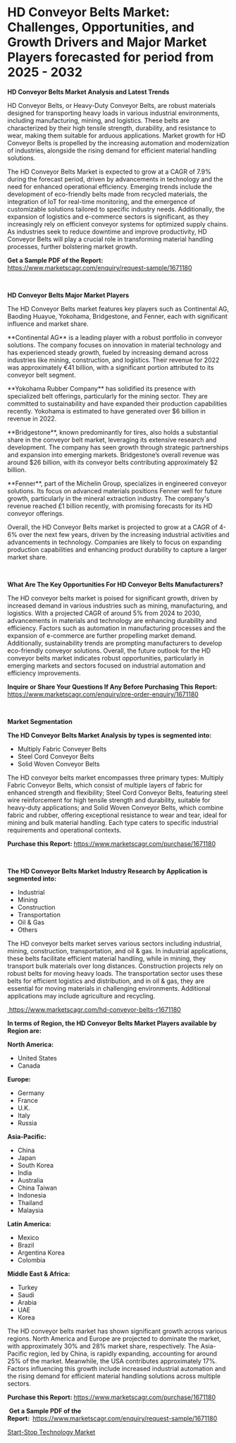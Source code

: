 <p><h1>HD Conveyor Belts Market: Challenges, Opportunities, and Growth Drivers and Major Market Players forecasted for period from 2025 - 2032</h1></p><p><strong>HD Conveyor Belts Market Analysis and Latest Trends</strong></p>
<p><p>HD Conveyor Belts, or Heavy-Duty Conveyor Belts, are robust materials designed for transporting heavy loads in various industrial environments, including manufacturing, mining, and logistics. These belts are characterized by their high tensile strength, durability, and resistance to wear, making them suitable for arduous applications. Market growth for HD Conveyor Belts is propelled by the increasing automation and modernization of industries, alongside the rising demand for efficient material handling solutions.</p><p>The HD Conveyor Belts Market is expected to grow at a CAGR of 7.9% during the forecast period, driven by advancements in technology and the need for enhanced operational efficiency. Emerging trends include the development of eco-friendly belts made from recycled materials, the integration of IoT for real-time monitoring, and the emergence of customizable solutions tailored to specific industry needs. Additionally, the expansion of logistics and e-commerce sectors is significant, as they increasingly rely on efficient conveyor systems for optimized supply chains. As industries seek to reduce downtime and improve productivity, HD Conveyor Belts will play a crucial role in transforming material handling processes, further bolstering market growth.</p></p>
<p><strong>Get a Sample PDF of the Report:&nbsp;</strong> <a href="https://www.marketscagr.com/enquiry/request-sample/1671180?utm_campaign=3095&utm_medium=2&utm_source=Github&utm_content=ia&utm_term=25032025&utm_id=hd-conveyor-belts">https://www.marketscagr.com/enquiry/request-sample/1671180</a></p>
<p>&nbsp;</p>
<p><strong>HD Conveyor Belts Major Market Players</strong></p>
<p><p>The HD Conveyor Belts market features key players such as Continental AG, Baoding Huayue, Yokohama, Bridgestone, and Fenner, each with significant influence and market share.</p><p>**Continental AG** is a leading player with a robust portfolio in conveyor solutions. The company focuses on innovation in material technology and has experienced steady growth, fueled by increasing demand across industries like mining, construction, and logistics. Their revenue for 2022 was approximately €41 billion, with a significant portion attributed to its conveyor belt segment.</p><p>**Yokohama Rubber Company** has solidified its presence with specialized belt offerings, particularly for the mining sector. They are committed to sustainability and have expanded their production capabilities recently. Yokohama is estimated to have generated over $6 billion in revenue in 2022.</p><p>**Bridgestone**, known predominantly for tires, also holds a substantial share in the conveyor belt market, leveraging its extensive research and development. The company has seen growth through strategic partnerships and expansion into emerging markets. Bridgestone’s overall revenue was around $26 billion, with its conveyor belts contributing approximately $2 billion.</p><p>**Fenner**, part of the Michelin Group, specializes in engineered conveyor solutions. Its focus on advanced materials positions Fenner well for future growth, particularly in the mineral extraction industry. The company's revenue reached £1 billion recently, with promising forecasts for its HD conveyor offerings.</p><p>Overall, the HD Conveyor Belts market is projected to grow at a CAGR of 4-6% over the next few years, driven by the increasing industrial activities and advancements in technology. Companies are likely to focus on expanding production capabilities and enhancing product durability to capture a larger market share.</p></p>
<p>&nbsp;</p>
<p><strong>What Are The Key Opportunities For HD Conveyor Belts Manufacturers?</strong></p>
<p><p>The HD conveyor belts market is poised for significant growth, driven by increased demand in various industries such as mining, manufacturing, and logistics. With a projected CAGR of around 5% from 2024 to 2030, advancements in materials and technology are enhancing durability and efficiency. Factors such as automation in manufacturing processes and the expansion of e-commerce are further propelling market demand. Additionally, sustainability trends are prompting manufacturers to develop eco-friendly conveyor solutions. Overall, the future outlook for the HD conveyor belts market indicates robust opportunities, particularly in emerging markets and sectors focused on industrial automation and efficiency improvements.</p></p>
<p><strong>Inquire or Share Your Questions If Any Before Purchasing This Report:</strong> <a href="https://www.marketscagr.com/enquiry/pre-order-enquiry/1671180?utm_campaign=3095&utm_medium=2&utm_source=Github&utm_content=ia&utm_term=25032025&utm_id=hd-conveyor-belts">https://www.marketscagr.com/enquiry/pre-order-enquiry/1671180</a></p>
<p>&nbsp;</p>
<p><strong>Market Segmentation</strong></p>
<p><strong>The HD Conveyor Belts Market Analysis by types is segmented into:</strong></p>
<p><ul><li>Multiply Fabric Conveyer Belts</li><li>Steel Cord Conveyor Belts</li><li>Solid Woven Conveyor Belts</li></ul></p>
<p><p>The HD conveyor belts market encompasses three primary types: Multiply Fabric Conveyor Belts, which consist of multiple layers of fabric for enhanced strength and flexibility; Steel Cord Conveyor Belts, featuring steel wire reinforcement for high tensile strength and durability, suitable for heavy-duty applications; and Solid Woven Conveyor Belts, which combine fabric and rubber, offering exceptional resistance to wear and tear, ideal for mining and bulk material handling. Each type caters to specific industrial requirements and operational contexts.</p></p>
<p><strong>Purchase this Report:&nbsp;</strong><a href="https://www.marketscagr.com/purchase/1671180?utm_campaign=3095&utm_medium=2&utm_source=Github&utm_content=ia&utm_term=25032025&utm_id=hd-conveyor-belts">https://www.marketscagr.com/purchase/1671180</a></p>
<p>&nbsp;</p>
<p><strong>The HD Conveyor Belts Market Industry Research by Application is segmented into:</strong></p>
<p><ul><li>Industrial</li><li>Mining</li><li>Construction</li><li>Transportation</li><li>Oil & Gas</li><li>Others</li></ul></p>
<p><p>The HD conveyor belts market serves various sectors including industrial, mining, construction, transportation, and oil & gas. In industrial applications, these belts facilitate efficient material handling, while in mining, they transport bulk materials over long distances. Construction projects rely on robust belts for moving heavy loads. The transportation sector uses these belts for efficient logistics and distribution, and in oil & gas, they are essential for moving materials in challenging environments. Additional applications may include agriculture and recycling.</p></p>
<p><a href="https://www.marketscagr.com/hd-conveyor-belts-r1671180?utm_campaign=3095&utm_medium=2&utm_source=Github&utm_content=ia&utm_term=25032025&utm_id=hd-conveyor-belts">&nbsp;https://www.marketscagr.com/hd-conveyor-belts-r1671180</a></p>
<p><strong>In terms of Region, the HD Conveyor Belts Market Players available by Region are:</strong></p>
<p>
    <p> <strong> North America: </strong>
        <ul>
            <li>United States</li>
            <li>Canada</li>
        </ul>
        </p> 
    <p> <strong> Europe: </strong>
        <ul>
            <li>Germany</li>
            <li>France</li>
            <li>U.K.</li>
            <li>Italy</li>
            <li>Russia</li>
        </ul>
        </p> 
    <p> <strong> Asia-Pacific: </strong>
        <ul>
            <li>China</li>
            <li>Japan</li>
            <li>South Korea</li>
            <li>India</li>
            <li>Australia</li>
            <li>China Taiwan</li>
            <li>Indonesia</li>
            <li>Thailand</li>
            <li>Malaysia</li>
        </ul>
        </p> 
    <p> <strong> Latin America: </strong>
        <ul>
            <li>Mexico</li>
            <li>Brazil</li>
            <li>Argentina Korea</li>
            <li>Colombia</li>
        </ul>
        </p> 
    <p> <strong> Middle East & Africa: </strong>
        <ul>
            <li>Turkey</li>
            <li>Saudi</li>
            <li>Arabia</li>
            <li>UAE</li>
            <li>Korea</li>
        </ul>
    </p>
    </p>
<p><p>The HD conveyor belts market has shown significant growth across various regions. North America and Europe are projected to dominate the market, with approximately 30% and 28% market share, respectively. The Asia-Pacific region, led by China, is rapidly expanding, accounting for around 25% of the market. Meanwhile, the USA contributes approximately 17%. Factors influencing this growth include increased industrial automation and the rising demand for efficient material handling solutions across multiple sectors.</p></p>
<p><strong>Purchase this Report: </strong><a href="https://www.marketscagr.com/purchase/1671180?utm_campaign=3095&utm_medium=2&utm_source=Github&utm_content=ia&utm_term=25032025&utm_id=hd-conveyor-belts">https://www.marketscagr.com/purchase/1671180</a></p>
<p>&nbsp;<strong>Get a Sample PDF of the Report:&nbsp;&nbsp;</strong><a href="https://www.marketscagr.com/enquiry/request-sample/1671180?utm_campaign=3095&utm_medium=2&utm_source=Github&utm_content=ia&utm_term=25032025&utm_id=hd-conveyor-belts">https://www.marketscagr.com/enquiry/request-sample/1671180</a></p>
<p><strong></strong></p>
<p><p><a href="https://github.com/briandahm87/Market-Research-Report-List-1/blob/main/start-stop-technology-market.md?utm_campaign=3095&utm_medium=2&utm_source=Github&utm_content=ia&utm_term=25032025&utm_id=hd-conveyor-belts">Start-Stop Technology Market</a></p></p>